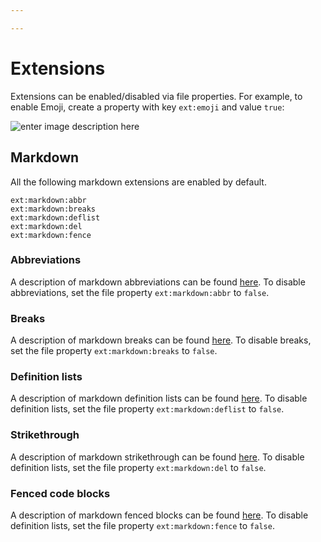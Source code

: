 ```yaml
---

---
```


# Extensions

Extensions can be enabled/disabled via file properties. For example, to enable Emoji, create a property with key `ext:emoji` and value `true`:

![enter image description here](https://i.imgur.com/vwOOmiw.png)


## Markdown

All the following markdown extensions are enabled by default.

```
ext:markdown:abbr
ext:markdown:breaks
ext:markdown:deflist
ext:markdown:del
ext:markdown:fence
```


### Abbreviations

A description of markdown abbreviations can be found [here](https://www.npmjs.com/package/markdown-it-abbr). To disable abbreviations, set the file property `ext:markdown:abbr` to `false`.

### Breaks

A description of markdown breaks can be found [here](https://help.github.com/articles/writing-on-github/#newlines). To disable breaks, set the file property `ext:markdown:breaks` to `false`.

### Definition lists

A description of markdown definition lists can be found [here](http://pandoc.org/README.html#definition-lists). To disable definition lists, set the file property `ext:markdown:deflist` to `false`.

### Strikethrough

A description of markdown strikethrough can be found [here](https://help.github.com/articles/github-flavored-markdown/#strikethrough). To disable definition lists, set the file property `ext:markdown:del` to `false`.

### Fenced code blocks

A description of markdown fenced blocks can be found [here](https://help.github.com/articles/github-flavored-markdown/#fenced-code-blocks). To disable definition lists, set the file property `ext:markdown:fence` to `false`.



